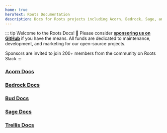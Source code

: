 ```yaml
---
home: true
heroText: Roots Documentation
description: Docs for Roots projects including Acorn, Bedrock, Sage, and Trellis.
---
```


::: tip Welcome to the Roots Docs! 👋
Please consider [**sponsoring us on GitHub**](https://github.com/sponsors/roots) if you have the means. All funds are dedicated to maintenance, development, and marketing for our open-source projects.

Sponsors are invited to join 200+ members from the community on Roots Slack
:::

### [Acorn Docs](acorn/2.x/installation.md)
### [Bedrock Docs](bedrock/master/installation.md)
### [Bud Docs](https://bud.js.org/)
### [Sage Docs](sage/10.x/installation.md)
### [Trellis Docs](trellis/master/installation.md)
